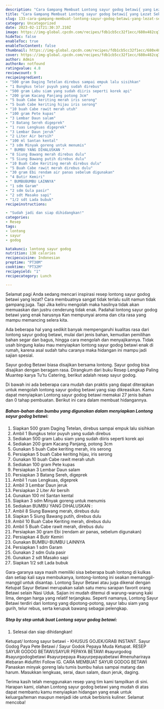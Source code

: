 ```yaml
---
description: "Cara Gampang Membuat Lontong sayur godog betawi{ yang Lezat Sekali,  Menu Buat lebaran"
title: "Cara Gampang Membuat Lontong sayur godog betawi{ yang Lezat Sekali,  Menu Buat lebaran"
slug: 133-cara-gampang-membuat-lontong-sayur-godog-betawi-yang-lezat-sekali-menu-buat-lebaran
category: Uncategorized
date: 2023-02-11T21:30:37.210Z
image: https://img-global.cpcdn.com/recipes/fdb1cb5cc32f1ecc/680x482cq70/lontong-sayur-godog-betawi-foto-resep-utama.jpg
hideToc: false
enableToc: true
enableTocContent: false
thumbnail: https://img-global.cpcdn.com/recipes/fdb1cb5cc32f1ecc/680x482cq70/lontong-sayur-godog-betawi-foto-resep-utama.jpg
cover: https://img-global.cpcdn.com/recipes/fdb1cb5cc32f1ecc/680x482cq70/lontong-sayur-godog-betawi-foto-resep-utama.jpg
author: Admin
authorAv: notfound
ratingvalue: 4.8
reviewcount: 9
recipeingredient:
- "500 gram Daging Tetelan direbus sampai empuk lalu sisihkan"
- "1 Bungkus telor puyuh yang sudah direbus"
- "500 gram Labu siam yang sudah diiris seperti korek api"
- "200 gram Kacang Panjang potong 3cm"
- "5 buah Cabe keriting merah iris serong"
- "5 buah Cabe keriting hijau iris serong"
- "10 buah Cabe rawit merah utuh"
- "100 gram Pete kupas"
- "3 Lembar Daun salam"
- "3 Batang Sereh digeprek"
- "1 ruas Lengkuas digeprek"
- "3 Lembar Daun jeruk"
- "2 Liter Air bersih"
- "100 ml Santan kental"
- "3 sdm Minyak goreng untuk menumis"
- " BUMBU YANG DIHALUSKAN "
- "8 Siung Bawang merah direbus dulu"
- "5 Siung Bawang putih direbus dulu"
- "10 Buah Cabe Keriting merah direbus dulu"
- "5 Buah Cabe rawit merah direbus dulu"
- "30 gram Ebi rendam air panas sebelum digunakan"
- "4 Butir Kemiri"
- " BUMBUBUMBU LAINNYA"
- "1 sdm Garam"
- "2 sdm Gula pasir"
- "2 sdt Masako sapi"
- "1/2 sdt Lada bubuk"
recipeinstructions:

- "Sudah jadi dan siap dihidangkan!"
categories:
- Resep
tags:
- lontong
- sayur
- godog

katakunci: lontong sayur godog 
nutrition: 138 calories
recipecuisine: Indonesian
preptime: "PT30M"
cooktime: "PT32M"
recipeyield: "1"
recipecategory: Lunch

---
```



Selamat pagi Anda sedang mencari inspirasi resep lontong sayur godog betawi yang lezat? Cara membuatnya sangat tidak terlalu sulit namun tidak gampang juga. Tapi Jika keliru mengolah maka hasilnya tidak akan memuaskan dan justru cenderung tidak enak. Padahal lontong sayur godog betawi yang enak harusnya Kan mempunyai aroma dan cita rasa yang mampu memancing selera kita.


Ada beberapa hal yang sedikit banyak mempengaruhi kualitas rasa dari lontong sayur godog betawi, mulai dari jenis bahan, kemudian pemilihan bahan segar dan bagus, hingga cara mengolah dan menyajikannya. Tidak usah bingung kalau mau menyiapkan lontong sayur godog betawi enak di rumah, karena asal sudah tahu caranya maka hidangan ini mampu jadi sajian spesial.

Sayur godog Betawi biasa disajikan bersama lontong. Sayur godog bisa disajikan dengan beragam rasa. Dirangkum dari buku Resep Lengkap Paling Muantep karya Tu&#39;tu Catering, berikut adalah resep sayur godog.


Di bawah ini ada beberapa cara mudah dan praktis yang dapat diterapkan untuk mengolah lontong sayur godog betawi yang siap dikreasikan. Kamu dapat menyiapkan Lontong sayur godog betawi memakai 27 jenis bahan dan 0 tahap pembuatan. Berikut ini cara dalam membuat hidangannya.

<!--inarticleads1-->

##### Bahan-bahan dan bumbu yang digunakan dalam menyiapkan Lontong sayur godog betawi:

1. Siapkan 500 gram Daging Tetelan, direbus sampai empuk lalu sisihkan
1. Ambil 1 Bungkus telor puyuh yang sudah direbus
1. Sediakan 500 gram Labu siam yang sudah diiris seperti korek api
1. Sediakan 200 gram Kacang Panjang, potong 3cm
1. Gunakan 5 buah Cabe keriting merah, iris serong
1. Persiapkan 5 buah Cabe keriting hijau, iris serong
1. Gunakan 10 buah Cabe rawit merah utuh
1. Sediakan 100 gram Pete kupas
1. Persiapkan 3 Lembar Daun salam
1. Persiapkan 3 Batang Sereh, digeprek
1. Ambil 1 ruas Lengkuas, digeprek
1. Ambil 3 Lembar Daun jeruk
1. Persiapkan 2 Liter Air bersih
1. Gunakan 100 ml Santan kental
1. Siapkan 3 sdm Minyak goreng untuk menumis
1. Sediakan  BUMBU YANG DIHALUSKAN :
1. Ambil 8 Siung Bawang merah, direbus dulu
1. Siapkan 5 Siung Bawang putih, direbus dulu
1. Ambil 10 Buah Cabe Keriting merah, direbus dulu
1. Ambil 5 Buah Cabe rawit merah, direbus dulu
1. Persiapkan 30 gram Ebi (rendam air panas, sebelum digunakan)
1. Persiapkan 4 Butir Kemiri
1. Gunakan  BUMBU-BUMBU LAINNYA
1. Persiapkan 1 sdm Garam
1. Gunakan 2 sdm Gula pasir
1. Gunakan 2 sdt Masako sapi
1. Siapkan 1/2 sdt Lada bubuk


Gara-garanya saya masih memiliki sisa beberapa buah lontong di kulkas dan setiap kali saya membukanya, lontong-lontong ini seakan memanggil-manggil untuk disantap. Lontong Sayur Betawi atau juga dikenal dengan Ketupat Sayur Betawi merupakan salah satu menu sarapan favorit orang Betawi selain Nasi Uduk. Sajian ini mudah ditemui di warung-warung kaki lima, dengan harga yang relatif terjangkau. Seperti namanya, Lontong Sayur Betawi terdiri dari lontong yang dipotong-potong, sayur labu siam yang gurih, telur rebus, serta kerupuk bawang sebagai pelengkap. 

<!--inarticleads2-->

##### Step by step untuk buat Lontong sayur godog betawi:


1. Selesai dan siap dihidangkan!

Ketupat/ lontong sayur betawi - KHUSUS GOJEK/GRAB INSTANT. Sayur Godog Paya Pete Betawi / Sayur Godok Pepaya Muda Ketupat. RESEP SAYUR GODOG BETAWI/SAYUR PEPAYA BETAWI #sayurgodog #sayurgodogbetawi #sayurpepaya #sayurpepayabetawi #menuhariraya #lebaran #idulfitri Follow IG. CARA MEMBUAT SAYUR GODOG BETAWI Panaskan minyak goreng lalu tumis bumbu halus sampai matang dan harum. Masukkan lengkuas, serai, daun salam, daun jeruk, daging. 

Terima kasih telah menggunakan resep yang tim kami tampilkan di sini. Harapan kami, olahan Lontong sayur godog betawi yang mudah di atas dapat membantu kamu menyiapkan hidangan yang enak untuk keluarga/teman maupun menjadi ide untuk berbisnis kuliner. Selamat mencoba!
